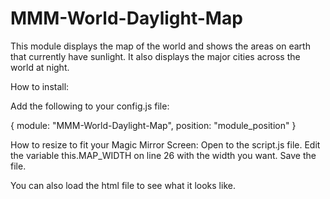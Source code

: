 # MMM-World-Daylight-Map
 
This module displays the map of the world and shows the areas on earth that currently have sunlight. It also displays the major cities across the world at night.

How to install:

Add the following to your config.js file:

{
    module: "MMM-World-Daylight-Map",
    position: "module_position"
}

How to resize to fit your Magic Mirror Screen:
Open to the script.js file. Edit the variable this.MAP_WIDTH on line 26 with the width you want. Save the file.


You can also load the html file to see what it looks like.
